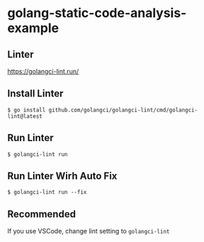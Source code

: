 # golang-static-code-analysis-example

## Linter
https://golangci-lint.run/

## Install Linter
```
$ go install github.com/golangci/golangci-lint/cmd/golangci-lint@latest 
```

## Run Linter
```
$ golangci-lint run
```

## Run Linter Wirh Auto Fix
```
$ golangci-lint run --fix
```

## Recommended
If you use VSCode, change lint setting to `golangci-lint`
